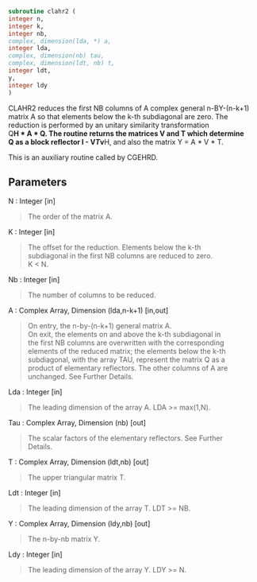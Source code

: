 ```fortran  
subroutine clahr2 (  
integer n,  
integer k,  
integer nb,  
complex, dimension(lda, *) a,  
integer lda,  
complex, dimension(nb) tau,  
complex, dimension(ldt, nb) t,  
integer ldt,  
y,  
integer ldy  
)  
```  
  
CLAHR2 reduces the first NB columns of A complex general n-BY-(n-k+1)  
matrix A so that elements below the k-th subdiagonal are zero. The  
reduction is performed by an unitary similarity transformation  
Q**H * A * Q. The routine returns the matrices V and T which determine  
Q as a block reflector I - V*T*v**H, and also the matrix Y = A * V * T.  
  
This is an auxiliary routine called by CGEHRD.  
  
## Parameters  
N : Integer [in]  
> The order of the matrix A.  
  
K : Integer [in]  
> The offset for the reduction. Elements below the k-th  
> subdiagonal in the first NB columns are reduced to zero.  
> K < N.  
  
Nb : Integer [in]  
> The number of columns to be reduced.  
  
A : Complex Array, Dimension (lda,n-k+1) [in,out]  
> On entry, the n-by-(n-k+1) general matrix A.  
> On exit, the elements on and above the k-th subdiagonal in  
> the first NB columns are overwritten with the corresponding  
> elements of the reduced matrix; the elements below the k-th  
> subdiagonal, with the array TAU, represent the matrix Q as a  
> product of elementary reflectors. The other columns of A are  
> unchanged. See Further Details.  
  
Lda : Integer [in]  
> The leading dimension of the array A.  LDA >= max(1,N).  
  
Tau : Complex Array, Dimension (nb) [out]  
> The scalar factors of the elementary reflectors. See Further  
> Details.  
  
T : Complex Array, Dimension (ldt,nb) [out]  
> The upper triangular matrix T.  
  
Ldt : Integer [in]  
> The leading dimension of the array T.  LDT >= NB.  
  
Y : Complex Array, Dimension (ldy,nb) [out]  
> The n-by-nb matrix Y.  
  
Ldy : Integer [in]  
> The leading dimension of the array Y. LDY >= N.  
  
